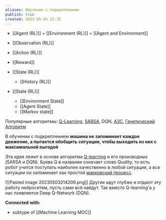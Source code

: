 ```yaml
---
aliases: Обучение с подкреплением
publish: true
created: 2023-05-03 21:35
---
```



- [[Agent (RL)]] + [[Environment (RL)]] = [[Agent and Environment]]
- [[Observation (RL)]]
- [[Action (RL)]]
- [[Reward]]

- [[State (RL)]]
	- [[History (RL)]]

- [[State (RL)]]
	- [[Environment State]]
	- [[Agent State]]
	- [[Markov state]]












Популярные алгоритмы:
[Q-Learning](https://ru.wikipedia.org/wiki/Q-%D0%BE%D0%B1%D1%83%D1%87%D0%B5%D0%BD%D0%B8%D0%B5), 
[SARSA](https://en.wikipedia.org/wiki/State%E2%80%93action%E2%80%93reward%E2%80%93state%E2%80%93action), 
DQN, 
[A3C](https://medium.com/emergent-future/simple-reinforcement-learning-with-tensorflow-part-8-asynchronous-actor-critic-agents-a3c-c88f72a5e9f2), 
[Генетический Алгоритм](https://ru.wikipedia.org/wiki/%D0%93%D0%B5%D0%BD%D0%B5%D1%82%D0%B8%D1%87%D0%B5%D1%81%D0%BA%D0%B8%D0%B9_%D0%B0%D0%BB%D0%B3%D0%BE%D1%80%D0%B8%D1%82%D0%BC)

В обучении с подкреплением **машина не запоминает каждое движение, а пытается обобщить ситуации, чтобы выходить из них с максимальной выгодой**

Эта идея лежит в основе алгоритма [Q-learning](https://www.youtube.com/watch?v=aCEvtRtNO-M) и его производных (SARSA и DQN). Буква Q в названии означает слово Quality, то есть робот учится поступать наиболее качественно в любой ситуации, а все ситуации он запоминает как простой [марковский процесс](https://ru.wikipedia.org/wiki/%D0%9C%D0%B0%D1%80%D0%BA%D0%BE%D0%B2%D1%81%D0%BA%D0%B8%D0%B9_%D0%BF%D1%80%D0%BE%D1%86%D0%B5%D1%81%D1%81).

![[Pasted image 20230503214209.png]]
 Другие идут глубже и отдают эту работу нейросетям, пусть сами всё найдут. Так вместо Q-learning'а у нас появляется Deep Q-Network (DQN).




**Connected with:**
- subtype of [[Machine Learning MOC]]



